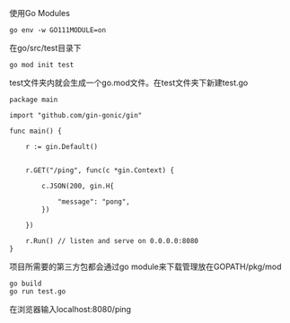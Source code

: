 使用Go Modules
```
go env -w GO111MODULE=on
```
在go/src/test目录下
```
go mod init test
```
test文件夹内就会生成一个go.mod文件。在test文件夹下新建test.go
```
package main

import "github.com/gin-gonic/gin"

func main() {

	r := gin.Default()
	

	r.GET("/ping", func(c *gin.Context) {

		c.JSON(200, gin.H{

			"message": "pong",
		})

	})

	r.Run() // listen and serve on 0.0.0.0:8080
}
```
项目所需要的第三方包都会通过go module来下载管理放在GOPATH/pkg/mod
```
go build
go run test.go
```
在浏览器输入localhost:8080/ping